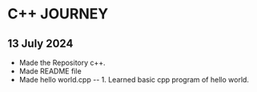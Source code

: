 # C++ JOURNEY

## 13 July 2024 

- Made the Repository c++.
- Made README file
- Made hello world.cpp -- 1. Learned basic cpp program of hello world.
